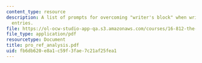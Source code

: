```yaml
---
content_type: resource
description: A list of prompts for overcoming "writer's block" when writing journal
  entries.
file: https://ol-ocw-studio-app-qa.s3.amazonaws.com/courses/16-812-the-aerospace-industry-spring-2004/fb6db620e8a1c59f3fae7c21af25fea1_pro_ref_analysis.pdf
file_type: application/pdf
resourcetype: Document
title: pro_ref_analysis.pdf
uid: fb6db620-e8a1-c59f-3fae-7c21af25fea1
---
```

